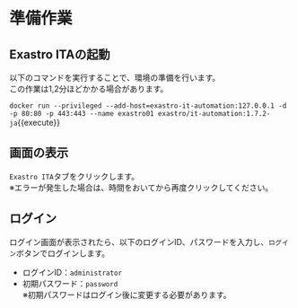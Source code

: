 # 準備作業
## Exastro ITAの起動
以下のコマンドを実行することで、環境の準備を行います。  
この作業は1,2分ほどかかる場合があります。  

`docker run --privileged --add-host=exastro-it-automation:127.0.0.1 -d -p 80:80 -p 443:443 --name exastro01 exastro/it-automation:1.7.2-ja`{{execute}}

## 画面の表示
`Exastro ITA`タブをクリックします。  
※エラーが発生した場合は、時間をおいてから再度クリックしてください。

## ログイン
ログイン画面が表示されたら、以下のログインID、パスワードを入力し、`ログイン`ボタンでログインします。  
- ログインID：`administrator`
- 初期パスワード：`password`  
※初期パスワードはログイン後に変更する必要があります。
